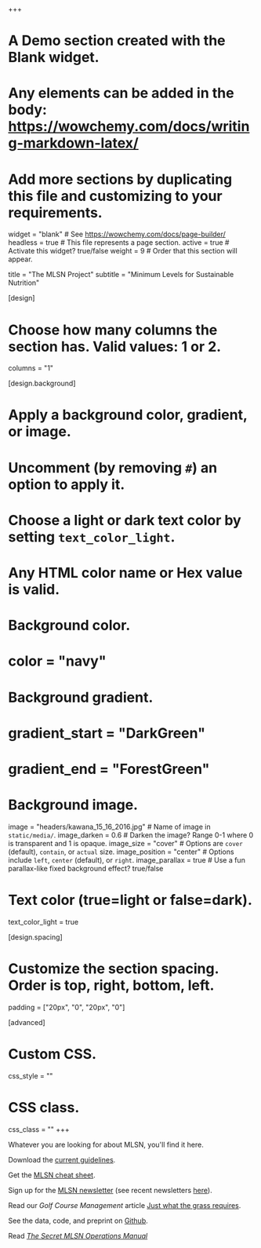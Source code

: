+++
# A Demo section created with the Blank widget.
# Any elements can be added in the body: https://wowchemy.com/docs/writing-markdown-latex/
# Add more sections by duplicating this file and customizing to your requirements.

widget = "blank"  # See https://wowchemy.com/docs/page-builder/
headless = true  # This file represents a page section.
active = true  # Activate this widget? true/false
weight = 9  # Order that this section will appear.

title = "The MLSN Project"
subtitle = "Minimum Levels for Sustainable Nutrition"

[design]
  # Choose how many columns the section has. Valid values: 1 or 2.
  columns = "1"

[design.background]
  # Apply a background color, gradient, or image.
  #   Uncomment (by removing `#`) an option to apply it.
  #   Choose a light or dark text color by setting `text_color_light`.
  #   Any HTML color name or Hex value is valid.

  # Background color.
  # color = "navy"
  
  # Background gradient.
#  gradient_start = "DarkGreen"
#  gradient_end = "ForestGreen"
  
  # Background image.
   image = "headers/kawana_15_16_2016.jpg"  # Name of image in `static/media/`.
   image_darken = 0.6   # Darken the image? Range 0-1 where 0 is transparent and 1 is opaque.
   image_size = "cover"  #  Options are `cover` (default), `contain`, or `actual` size.
   image_position = "center"  # Options include `left`, `center` (default), or `right`.
   image_parallax = true  # Use a fun parallax-like fixed background effect? true/false
  
  # Text color (true=light or false=dark).
  text_color_light = true

[design.spacing]
  # Customize the section spacing. Order is top, right, bottom, left.
  padding = ["20px", "0", "20px", "0"]

[advanced]
 # Custom CSS. 
 css_style = ""
 
 # CSS class.
 css_class = ""
+++

Whatever you are looking for about MLSN, you'll find it here.

Download the [current guidelines](https://www.paceturf.org/PTRI/Documents/1202_ref.pdf).

Get the [MLSN cheat sheet](http://files.asianturfgrass.com/mlsn_cheat_sheet.pdf).

Sign up for the [MLSN newsletter](https://subscribepage.com/atc_newsletters) (see recent newsletters [here](#newsletter-listing)).

Read our *Golf Course Management* article [Just what the grass requires](http://www.files.asianturfgrass.com/201401_woods_et_al_gcm_mlsn.pdf).

See the data, code, and preprint on [Github](https://github.com/micahwoods/2016_mlsn_paper).

Read [*The Secret MLSN Operations Manual*](https://micahwoods.github.io/mlsn_manual/)

